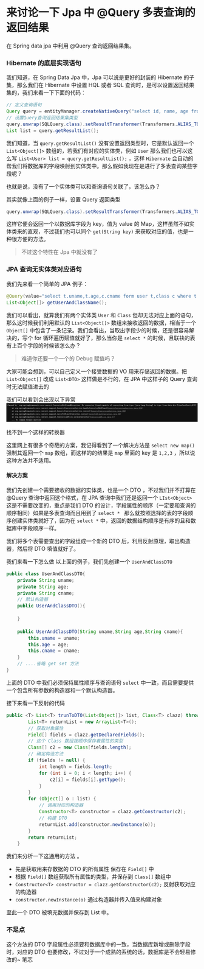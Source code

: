 # 来讨论一下 Jpa 中 @Query 多表查询的返回结果  

在 Spring data jpa 中利用 @Query 查询返回结果集。  

### Hibernate 的底层实现语句

我们知道，在 Spring Data Jpa 中，Jpa 可以说是更好的封装的 Hibernate 的子集，那么我们在 Hibernate 中设置 HQL 或者 SQL 查询时，是可以设置返回结果集的，我们来看一下下面的代码：  

```java
// 定义查询语句
Query query = entityManager.createNativeQuery("select id, name, age from user");
// 设置Query查询返回结果集类型
query.unwrap(SQLQuery.class).setResultTransformer(Transformers.ALIAS_TO_ENTITY_MAP);
List list = query.getResultList();
```

我们知道，当 `query.getResultList()` 没有设置返回类型时，它是默认返回一个 `List<Object[]>` 数组的，若我们有对应的实体类，例如 `User` 那么我们也可以这么写 `List<User> list = query.getResultList();` ，这样 `Hibernate` 会自动的帮我们将数据库的字段映射到实体类中。那么假如我现在是进行了多表查询某些字段呢？  

也就是说，没有了一个实体类可以和查询语句关联了，该怎么办？  

其实就像上面的例子一样，设置 Query 返回类型  

```java
query.unwrap(SQLQuery.class).setResultTransformer(Transformers.ALIAS_TO_ENTITY_MAP);
```

这样它便会返回一个以数据库字段为 key，值为 value 的 Map，这样虽然不如实体类来的直观，不过我们也可以同个 `get(String key)` 来获取对应的值，也是一种很方便的方法。  

>  不过这个特性在 Jpa 中就没有了    

### JPA 查询无实体类对应语句  

我们先来看一个简单的 JPA 例子：  

```java
@Query(value="select t.uname,t.age,c.cname form user t,class c where t.class_id = c.id")
List<Object[]> getUserAndClassName();
```

我们可以看出，就算我们有两个实体类 `User` 和 `Class` 但却无法对应上面的语句，那么这时候我们利用默认的 `List<Object[]>` 数组来接收返回的数据，相当于一个 `Object[]` 中包含了一条记录。我们会看出，当取出字段少的时候，还是很容易解决的，写个 for 循环遍历赋值就好了，那么当你是 `select *` 的时候，且联袂的表有上百个字段的时候该怎么办？  

> 难道你还要一个一个的 Debug 赋值吗？



大家可能会想到，可以自己定义一个接受数据的 VO 用来存储返回的数据。把 `List<Object[]` 改成 `List<DTO>` 这样做是不行的，在 JPA 中这样子的 Query 查询时无法赋值进去的  

我们可以看到会出现以下异常  
<img src="img/ListDTO.png">

找不到一个这样的转换器  

这里网上有很多个奇葩的方案，我记得看到了一个解决方法是 `select new map()` 强制其返回一个 `map` 数组，而这样的的结果是 `map` 里面的 key 是 `1,2,3` ，所以说这种方法并不适用。  

#### 解决方案  

我们先创建一个需要接收的数据的实体类，也是一个 DTO ，不过我们并不打算在 @Query 查询中返回这个格式，在 JPA 查询中我们还是返回一个 `LIst<Object>` 这是不需要改变的，重点是我们 DTO 的设计，字段属性的顺序（一定要和查询的顺序相同）如果是多表查询而且用到了 `select * ` 那么就按照选择的表的字段顺序创建实体类就好了，因为在 `select *`  中，返回的数据结构顺序是有序的且和数据库中字段顺序一样。  



我们将多个表需要查出的字段组成一个新的 DTO 后，利用反射原理，取出构造器，然后将 DTO 填值就好了。  

我们来看一下怎么做    以上面的例子，我们先创建一个 `UserAndClassDTO` 

```java
public class UserAndClassDTO{
    private String uname;
    private String age;
    private String cname;
    // 默认构造器
    public UserAndClassDTO(){
        
    }
    
    public UserAndClassDTO(String uname,String age,String cname){
        this.uname = uname;
        this.age = age;
        this.cname = cname;
    }
 	// ....省略 get set 方法
}
```

 上面的 DTO 中我们必须保持属性顺序与查询语句 `select` 中一致，而且需要提供一个包含所有参数的构造器和一个默认构造器。  

接下来看一下反射的代码  

```java
public <T> List<T> trunToDTO(List<Object[]> list, Class<T> clazz) throws Exception {
        List<T> returnList = new ArrayList<T>();
        // 获取对象属性
        Field[] fields = clazz.getDeclaredFields();
        // 这个 Class 数组按顺序保存着属性的类型
        Class[] c2 = new Class[fields.length];
        // 确定构造方法
        if (fields != null) {
            int length = fields.length;
            for (int i = 0; i < length; i++) {
                c2[i] = fields[i].getType();
            }
        }
        for (Object[] o : list) {
            // 调用对应的构造器
            Constructor<T> constructor = clazz.getConstructor(c2);
            // 构建 DTO
            returnList.add(constructor.newInstance(o));
        }
        return returnList;
    }
```



我们来分析一下这通用的方法 。 

* 先是获取用来存数据的 DTO 的所有属性 保存在 `Field[]` 中  
* 根据 `Field[]` 数组获取所有属性的类型，并保存到 `Class[]` 数组中  
* `Constructor<T> constructor = clazz.getConstructor(c2);` 反射获取对应的构造器  
* `constructor.newInstance(o)` 通过构造器并传入值来构建对象  

至此一个 DTO 被填充数据并保存到 List 中。  



### 不足点  

这个方法的 DTO 字段属性必须要和数据库中的一致，当数据库新增或删除字段时，对应的 DTO 也要修改，不过对于一个成熟的系统的话，数据库是不会轻易修改的~  笔芯

